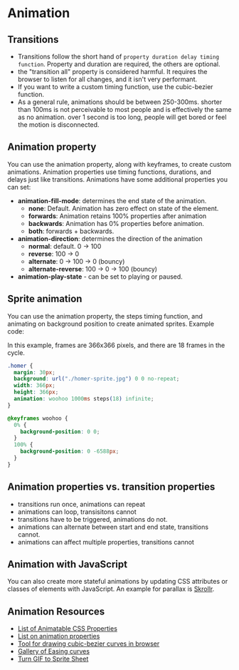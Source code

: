 # Animation

## Transitions

- Transitions follow the short hand of `property duration delay timing function`. Property and duration are required, the others are optional.
- the "transition all" property is considered harmful. It requires the browser to listen for all changes, and it isn't very performant.
- If you want to write a custom timing function, use the cubic-bezier function.
- As a general rule, animations should be between 250-300ms. shorter than 100ms is not perceivable to most people and is effectively the same as no animation. over 1 second is too long, people will get bored or feel the motion is disconnected.

## Animation property

You can use the animation property, along with keyframes, to create custom animations. Animation properties use timing functions, durations, and delays just like transitions. Animations have some additional properties you can set:

- **animation-fill-mode**: determines the end state of the animation.
  - **none**: Default. Animation has zero effect on state of the element.
  - **forwards**: Animation retains 100% properties after animation
  - **backwards**: Animation has 0% properties before animation.
  - **both**: forwards + backwards.
- **animation-direction**: determines the direction of the animation
  - **normal**: default. 0 -> 100
  - **reverse**: 100 -> 0
  - **alternate**: 0 -> 100 -> 0 (bouncy)
  - **alternate-reverse**: 100 -> 0 -> 100 (bouncy)
- **animation-play-state** - can be set to playing or paused.

## Sprite animation

You can use the animation property, the steps timing function, and animating on background position to create animated sprites. Example code:

In this example, frames are 366x366 pixels, and there are 18 frames in the cycle.

```css
.homer {
  margin: 30px;
  background: url("./homer-sprite.jpg") 0 0 no-repeat;
  width: 366px;
  height: 366px;
  animation: woohoo 1000ms steps(18) infinite;
}

@keyframes woohoo {
  0% {
    background-position: 0 0;
  }
  100% {
    background-position: 0 -6588px;
  }
}
```

## Animation properties vs. transition properties

- transitions run once, animations can repeat
- animations can loop, transisitons cannot
- transitions have to be triggered, animations do not.
- animations can alternate between start and end state, transitions cannot.
- animations can affect multiple properties, transitions cannot

## Animation with JavaScript

You can also create more stateful animations by updating CSS attributes or classes of elements with JavaScript. An example for parallax is [Skrollr](https://prinzhorn.github.io/skrollr/).

## Animation Resources

- [List of Animatable CSS Properties](https://developer.mozilla.org/en-US/docs/Web/CSS/CSS_animated_properties)
- [List on animation properties](https://developer.mozilla.org/en-US/docs/Web/CSS/animation)
- [Tool for drawing cubic-bezier curves in browser](https://cubic-bezier.com/)
- [Gallery of Easing curves](https://easings.net/)
- [Turn GIF to Sprite Sheet](https://ezgif.com/gif-to-sprite)
